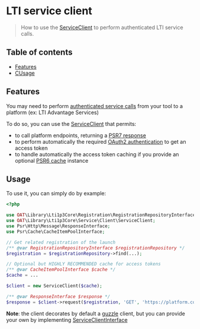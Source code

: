 # LTI service client

> How to use the [ServiceClient](../../src/Service/Client/ServiceClient.php) to perform authenticated LTI service calls.

## Table of contents

- [Features](#features)
- [CUsage](#usage)

## Features

You may need to perform [authenticated service calls](https://www.imsglobal.org/spec/security/v1p0#securing_web_services) from your tool to a platform (ex: LTI Advantage Services)

To do so, you can use the [ServiceClient](../../src/Service/Client/ServiceClient.php) that permits:
- to call platform endpoints, returning a [PSR7 response](https://www.php-fig.org/psr/psr-7)
- to perform automatically the required [OAuth2 authentication](https://www.imsglobal.org/spec/security/v1p0#using-json-web-tokens-with-oauth-2-0-client-credentials-grant) to get an access token
- to handle automatically the access token caching if you provide an optional [PSR6 cache](https://www.php-fig.org/psr/psr-6/#cacheitempoolinterface) instance

## Usage

To use it, you can simply do by example:
```php
<?php

use OAT\Library\Lti1p3Core\Registration\RegistrationRepositoryInterface;
use OAT\Library\Lti1p3Core\Service\Client\ServiceClient;
use Psr\Http\Message\ResponseInterface;
use Psr\Cache\CacheItemPoolInterface;

// Get related registration of the launch
/** @var RegistrationRepositoryInterface $registrationRepository */
$registration = $registrationRepository->find(...);

// Optional but HIGHLY RECOMMENDED cache for access tokens
/** @var CacheItemPoolInterface $cache */
$cache = ...

$client = new ServiceClient($cache);

/** @var ResponseInterface $response */
$response = $client->request($registration, 'GET', 'https://platform.com/some-service-url', [...]);
```
**Note**: the client decorates by default a [guzzle](http://docs.guzzlephp.org/en/stable/) client, but you can provide your own by implementing [ServiceClientInterface](../../src/Service/Client/ServiceClientInterface.php)
